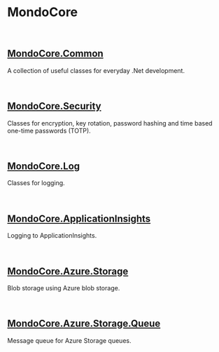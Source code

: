 # MondoCore

<br>
  

## [MondoCore.Common](blob/master/MondoCore.Common/README.md)
  A collection of useful classes for everyday .Net development.

<br>
  

## [MondoCore.Security](MondoCore.Security/readme.md)
  Classes for encryption, key rotation, password hashing and time based one-time passwords (TOTP).

<br>

## [MondoCore.Log](MondoCore.Log/readme.md)
  Classes for logging.
  

<br>

## [MondoCore.ApplicationInsights](Azure/MondoCore.ApplicationInsights/readme.md)
  Logging to ApplicationInsights.
  

<br>

## [MondoCore.Azure.Storage](Azure/MondoCore.Azure.Storage/readme.md)
  Blob storage using Azure blob storage.


<br>

## [MondoCore.Azure.Storage.Queue](Azure/MondoCore.Azure.Storage.Queue/readme.md)
  Message queue for Azure Storage queues.
  

